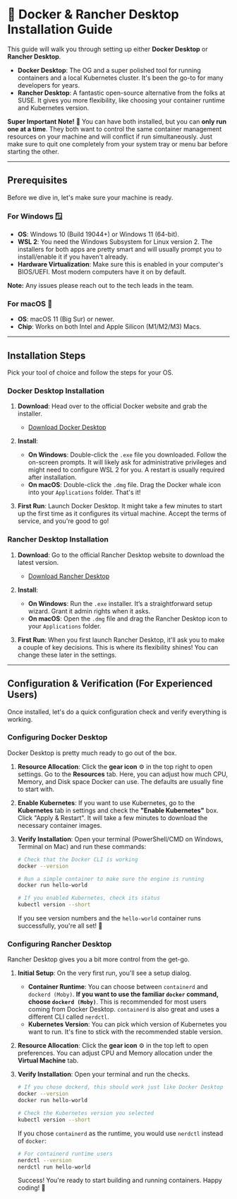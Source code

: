 # 🐳 Docker & Rancher Desktop Installation Guide

This guide will walk you through setting up either **Docker Desktop** or **Rancher Desktop**.

* **Docker Desktop**: The OG and a super polished tool for running containers and a local Kubernetes cluster. It's been the go-to for many developers for years.
* **Rancher Desktop**: A fantastic open-source alternative from the folks at SUSE. It gives you more flexibility, like choosing your container runtime and Kubernetes version.

**Super Important Note!** 🚨 You can have both installed, but you can **only run one at a time**. They both want to control the same container management resources on your machine and will conflict if run simultaneously. Just make sure to quit one completely from your system tray or menu bar before starting the other.

---

## Prerequisites

Before we dive in, let's make sure your machine is ready.

### For Windows 🪟

* **OS**: Windows 10 (Build 19044+) or Windows 11 (64-bit).
* **WSL 2**: You need the Windows Subsystem for Linux version 2. The installers for both apps are pretty smart and will usually prompt you to install/enable it if you haven't already.
* **Hardware Virtualization**: Make sure this is enabled in your computer's BIOS/UEFI. Most modern computers have it on by default.

**Note:** Any issues please reach out to the tech leads in the team.

### For macOS 🍎

* **OS**: macOS 11 (Big Sur) or newer.
* **Chip**: Works on both Intel and Apple Silicon (M1/M2/M3) Macs.

---

## Installation Steps

Pick your tool of choice and follow the steps for your OS.

### Docker Desktop Installation

1.  **Download**: Head over to the official Docker website and grab the installer.
    * [Download Docker Desktop](https://www.docker.com/products/docker-desktop/)

2.  **Install**:
    * **On Windows**: Double-click the `.exe` file you downloaded. Follow the on-screen prompts. It will likely ask for administrative privileges and might need to configure WSL 2 for you. A restart is usually required after installation.
    * **On macOS**: Double-click the `.dmg` file. Drag the Docker whale icon into your `Applications` folder. That's it!

3.  **First Run**: Launch Docker Desktop. It might take a few minutes to start up the first time as it configures its virtual machine. Accept the terms of service, and you're good to go!

### Rancher Desktop Installation

1.  **Download**: Go to the official Rancher Desktop website to download the latest version.
    * [Download Rancher Desktop](https://rancherdesktop.io/)

2.  **Install**:
    * **On Windows**: Run the `.exe` installer. It’s a straightforward setup wizard. Grant it admin rights when it asks.
    * **On macOS**: Open the `.dmg` file and drag the Rancher Desktop icon to your `Applications` folder.

3.  **First Run**: When you first launch Rancher Desktop, it'll ask you to make a couple of key decisions. This is where its flexibility shines! You can change these later in the settings.

---

## Configuration & Verification (For Experienced Users)

Once installed, let's do a quick configuration check and verify everything is working.

### Configuring Docker Desktop

Docker Desktop is pretty much ready to go out of the box.

1.  **Resource Allocation**: Click the **gear icon** ⚙️ in the top right to open settings. Go to the **Resources** tab. Here, you can adjust how much CPU, Memory, and Disk space Docker can use. The defaults are usually fine to start with.
2.  **Enable Kubernetes**: If you want to use Kubernetes, go to the **Kubernetes** tab in settings and check the **"Enable Kubernetes"** box. Click "Apply & Restart". It will take a few minutes to download the necessary container images.
3.  **Verify Installation**: Open your terminal (PowerShell/CMD on Windows, Terminal on Mac) and run these commands:

    ```bash
    # Check that the Docker CLI is working
    docker --version

    # Run a simple container to make sure the engine is running
    docker run hello-world

    # If you enabled Kubernetes, check its status
    kubectl version --short
    ```

    If you see version numbers and the `hello-world` container runs successfully, you're all set! 🎉

### Configuring Rancher Desktop

Rancher Desktop gives you a bit more control from the get-go.

1.  **Initial Setup**: On the very first run, you'll see a setup dialog.
    * **Container Runtime**: You can choose between `containerd` and `dockerd (Moby)`. **If you want to use the familiar `docker` command, choose `dockerd (Moby)`**. This is recommended for most users coming from Docker Desktop. `containerd` is also great and uses a different CLI called `nerdctl`.
    * **Kubernetes Version**: You can pick which version of Kubernetes you want to run. It's fine to stick with the recommended stable version.

2.  **Resource Allocation**: Click the **gear icon** ⚙️ in the top left to open preferences. You can adjust CPU and Memory allocation under the **Virtual Machine** tab.
3.  **Verify Installation**: Open your terminal and run the checks.

    ```bash
    # If you chose dockerd, this should work just like Docker Desktop
    docker --version
    docker run hello-world

    # Check the Kubernetes version you selected
    kubectl version --short
    ```

    If you chose `containerd` as the runtime, you would use `nerdctl` instead of `docker`:
    ```bash
    # For containerd runtime users
    nerdctl --version
    nerdctl run hello-world
    ```
    Success! You're ready to start building and running containers. Happy coding! 🚀
